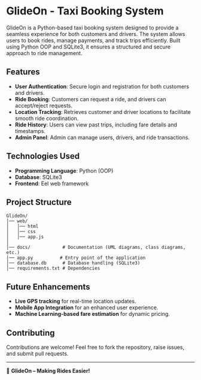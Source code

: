 # GlideOn - Taxi Booking System

GlideOn is a Python-based taxi booking system designed to provide a seamless experience for both customers and drivers. The system allows users to book rides, manage payments, and track trips efficiently. Built using Python OOP and SQLite3, it ensures a structured and secure approach to ride management.

## Features

- **User Authentication**: Secure login and registration for both customers and drivers.
- **Ride Booking**: Customers can request a ride, and drivers can accept/reject requests.
- **Location Tracking**: Retrieves customer and driver locations to facilitate smooth ride coordination.
- **Ride History**: Users can view past trips, including fare details and timestamps.
- **Admin Panel**: Admin can manage users, drivers, and ride transactions.

## Technologies Used

- **Programming Language**: Python (OOP)
- **Database**: SQLite3
- **Frontend**: Eel web framework



## Project Structure

```
GlideOn/
│── web/
│   │── html
│   │── css 
│   │── app.js  
│
│── docs/            # Documentation (UML diagrams, class diagrams, etc.)
│── app.py          # Entry point of the application
│── database.db      # Database handling (SQLite3)
│── requirements.txt # Dependencies
```

## Future Enhancements

- **Live GPS tracking** for real-time location updates.
- **Mobile App Integration** for an enhanced user experience.
- **Machine Learning-based fare estimation** for dynamic pricing.

## Contributing

Contributions are welcome! Feel free to fork the repository, raise issues, and submit pull requests.


---

🚀 **GlideOn – Making Rides Easier!**

